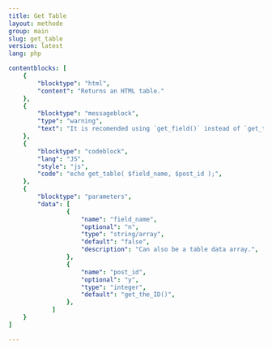 ```yaml
---
title: Get Table
layout: methode
group: main
slug: get_table
version: latest
lang: php

contentblocks: [
	{
		"blocktype": "html",
		"content": "Returns an HTML table."
	},
	{
		"blocktype": "messageblock",
		"type": "warning",
		"text": "It is recomended using `get_field()` instead of `get_table()`.",
	},
	{
		"blocktype": "codeblock",
		"lang": "JS",
		"style": "js",
		"code": "echo get_table( $field_name, $post_id );",
	},
	{
		"blocktype": "parameters",
		"data": [
				{
					"name": "field_name",
					"optional": "n",
					"type": "string/array",
					"default": "false",
					"description": "Can also be a table data array.",
				},
				{
					"name": "post_id",
					"optional": "y",
					"type": "integer",
					"default": "get_the_ID()",
				},
			]
	}
]

---
```

